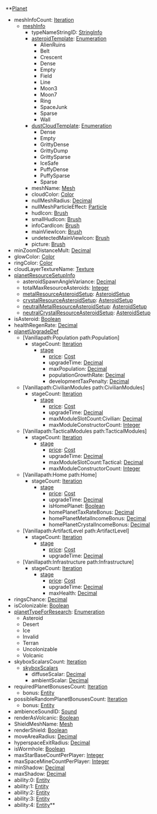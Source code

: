 **[Planet](VanillaPlanet.md)
  * meshInfoCount: [Iteration](Iteration.md)
    * [meshInfo](VanillameshInfo.md)
      * typeNameStringID: [StringInfo](StringInfo.md)
      * [asteroidTemplate](VanillaasteroidTemplate.md): [Enumeration](Enumeration.md)
        * AlienRuins
        * Belt
        * Crescent
        * Dense
        * Empty
        * Field
        * Line
        * Moon3
        * Moon7
        * Ring
        * SpaceJunk
        * Sparse
        * Wall
      * [dustCloudTemplate](VanilladustCloudTemplate.md): [Enumeration](Enumeration.md)
        * Dense
        * Empty
        * GrittyDense
        * GrittyDump
        * GrittySparse
        * IceSafe
        * PuffyDense
        * PuffySparse
        * Sparse
      * meshName: [Mesh](Mesh.md)
      * cloudColor: [Color](Color.md)
      * nullMeshRadius: [Decimal](Decimal.md)
      * nullMeshParticleEffect: [Particle](Particle.md)
      * hudIcon: [Brush](Brush.md)
      * smallHudIcon: [Brush](Brush.md)
      * infoCardIcon: [Brush](Brush.md)
      * mainViewIcon: [Brush](Brush.md)
      * undetectedMainViewIcon: [Brush](Brush.md)
      * picture: [Brush](Brush.md)
  * minZoomDistanceMult: [Decimal](Decimal.md)
  * glowColor: [Color](Color.md)
  * ringColor: [Color](Color.md)
  * cloudLayerTextureName: [Texture](Texture.md)
  * [planetResourceSetupInfo](VanillaplanetResourceSetupInfo.md)
    * asteroidSpawnAngleVariance: [Decimal](Decimal.md)
    * totalMaxResourceAsteroids: [Integer](Integer.md)
    * [metalResourceAsteroidSetup](VanillaAsteroidSetup.md): [AsteroidSetup](AsteroidSetup.md)
    * [crystalResourceAsteroidSetup](VanillaAsteroidSetup.md): [AsteroidSetup](AsteroidSetup.md)
    * [neutralMetalResourceAsteroidSetup](VanillaAsteroidSetup.md): [AsteroidSetup](AsteroidSetup.md)
    * [neutralCrystalResourceAsteroidSetup](VanillaAsteroidSetup.md): [AsteroidSetup](AsteroidSetup.md)
  * isAsteroid: [Boolean](Boolean.md)
  * healthRegenRate: [Decimal](Decimal.md)
  * [planetUpgradeDef](VanillaplanetUpgradeDef.md)
    * [Vanillapath:Population path:Population]
      * stageCount: [Iteration](Iteration.md)
        * [stage](Vanillastage.md)
          * [price](VanillaCost.md): [Cost](Cost.md)
          * upgradeTime: [Decimal](Decimal.md)
          * maxPopulation: [Decimal](Decimal.md)
          * populationGrowthRate: [Decimal](Decimal.md)
          * developmentTaxPenalty: [Decimal](Decimal.md)
    * [Vanillapath:CivilianModules path:CivilianModules]
      * stageCount: [Iteration](Iteration.md)
        * [stage](Vanillastage.md)
          * [price](VanillaCost.md): [Cost](Cost.md)
          * upgradeTime: [Decimal](Decimal.md)
          * maxModuleSlotCount:Civilian: [Decimal](Decimal.md)
          * maxModuleConstructorCount: [Integer](Integer.md)
    * [Vanillapath:TacticalModules path:TacticalModules]
      * stageCount: [Iteration](Iteration.md)
        * [stage](Vanillastage.md)
          * [price](VanillaCost.md): [Cost](Cost.md)
          * upgradeTime: [Decimal](Decimal.md)
          * maxModuleSlotCount:Tactical: [Decimal](Decimal.md)
          * maxModuleConstructorCount: [Integer](Integer.md)
    * [Vanillapath:Home path:Home]
      * stageCount: [Iteration](Iteration.md)
        * [stage](Vanillastage.md)
          * [price](VanillaCost.md): [Cost](Cost.md)
          * upgradeTime: [Decimal](Decimal.md)
          * isHomePlanet: [Boolean](Boolean.md)
          * homePlanetTaxRateBonus: [Decimal](Decimal.md)
          * homePlanetMetalIncomeBonus: [Decimal](Decimal.md)
          * homePlanetCrystalIncomeBonus: [Decimal](Decimal.md)
    * [Vanillapath:ArtifactLevel path:ArtifactLevel]
      * stageCount: [Iteration](Iteration.md)
        * [stage](Vanillastage.md)
          * [price](VanillaCost.md): [Cost](Cost.md)
          * upgradeTime: [Decimal](Decimal.md)
    * [Vanillapath:Infrastructure path:Infrastructure]
      * stageCount: [Iteration](Iteration.md)
        * [stage](Vanillastage.md)
          * [price](VanillaCost.md): [Cost](Cost.md)
          * upgradeTime: [Decimal](Decimal.md)
          * maxHealth: [Decimal](Decimal.md)
  * ringsChance: [Decimal](Decimal.md)
  * isColonizable: [Boolean](Boolean.md)
  * [planetTypeForResearch](VanillaplanetTypeForResearch.md): [Enumeration](Enumeration.md)
    * Asteroid
    * Desert
    * Ice
    * Invalid
    * Terran
    * Uncolonizable
    * Volcanic
  * skyboxScalarsCount: [Iteration](Iteration.md)
    * [skyboxScalars](VanillaskyboxScalars.md)
      * diffuseScalar: [Decimal](Decimal.md)
      * ambientScalar: [Decimal](Decimal.md)
  * requiredPlanetBonusesCount: [Iteration](Iteration.md)
    * bonus: [Entity](Entity.md)
  * possibleRandomPlanetBonusesCount: [Iteration](Iteration.md)
    * bonus: [Entity](Entity.md)
  * ambienceSoundID: [Sound](Sound.md)
  * renderAsVolcanic: [Boolean](Boolean.md)
  * ShieldMeshName: [Mesh](Mesh.md)
  * renderShield: [Boolean](Boolean.md)
  * moveAreaRadius: [Decimal](Decimal.md)
  * hyperspaceExitRadius: [Decimal](Decimal.md)
  * isWormhole: [Boolean](Boolean.md)
  * maxStarBaseCountPerPlayer: [Integer](Integer.md)
  * maxSpaceMineCountPerPlayer: [Integer](Integer.md)
  * minShadow: [Decimal](Decimal.md)
  * maxShadow: [Decimal](Decimal.md)
  * ability:0: [Entity](Entity.md)
  * ability:1: [Entity](Entity.md)
  * ability:2: [Entity](Entity.md)
  * ability:3: [Entity](Entity.md)
  * ability:4: [Entity](Entity.md)**
